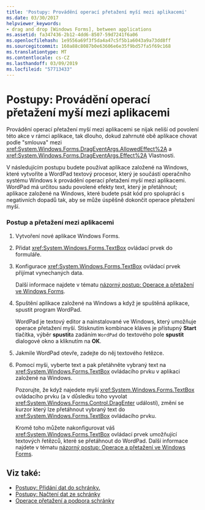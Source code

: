 ```yaml
---
title: 'Postupy: Provádění operací přetažení myší mezi aplikacemi'
ms.date: 03/30/2017
helpviewer_keywords:
- drag and drop [Windows Forms], between applications
ms.assetid: fa347436-2b12-4dd6-8507-59d7241f6a06
ms.openlocfilehash: 1e9556a69f3f5da4a47c5f5b1a6043a9a73dd8ff
ms.sourcegitcommit: 160a88c8087b0e63606e6e35f9bd57fa5f69c168
ms.translationtype: MT
ms.contentlocale: cs-CZ
ms.lasthandoff: 03/09/2019
ms.locfileid: "57713433"
---
```

# <a name="how-to-perform-drag-and-drop-operations-between-applications"></a>Postupy: Provádění operací přetažení myší mezi aplikacemi
Provádění operací přetažení myší mezi aplikacemi se nijak neliší od povolení této akce v rámci aplikace, tak dlouho, dokud zahrnuté obě aplikace chovat podle "smlouva" mezi <xref:System.Windows.Forms.DragEventArgs.AllowedEffect%2A> a <xref:System.Windows.Forms.DragEventArgs.Effect%2A> Vlastnosti.  
  
 V následujícím postupu budete používat aplikace založené na Windows, které vytvoříte a WordPad textový procesor, který je součástí operačního systému Windows k provádění operací přetažení myší mezi aplikacemi. WordPad má určitou sadu povolené efekty text, který je přetáhnout; aplikace založené na Windows, které budete psát kód pro spolupráci s negativních dopadů tak, aby se může úspěšně dokončit operace přetažení myší.  
  
### <a name="to-perform-a-drag-and-drop-procedure-between-applications"></a>Postup a přetažení mezi aplikacemi  
  
1.  Vytvoření nové aplikace Windows Forms.  
  
2.  Přidat <xref:System.Windows.Forms.TextBox> ovládací prvek do formuláře.  
  
3.  Konfigurace <xref:System.Windows.Forms.TextBox> ovládací prvek přijímat vynechaných data.  
  
     Další informace najdete v tématu [názorný postup: Operace a přetažení ve Windows Forms](walkthrough-performing-a-drag-and-drop-operation-in-windows-forms.md).  
  
4.  Spuštění aplikace založené na Windows a když je spuštěná aplikace, spustit program WordPad.  
  
     WordPad je textový editor a nainstalované ve Windows, který umožňuje operace přetažení myší. Stisknutím kombinace kláves je přístupný **Start** tlačítka, výběr **spustit**a zadáním `WordPad` do textového pole **spustit** dialogové okno a kliknutím na **OK**.  
  
5.  Jakmile WordPad otevře, zadejte do něj textového řetězce.  
  
6.  Pomocí myši, vyberte text a pak přetáhněte vybraný text na <xref:System.Windows.Forms.TextBox> ovládacího prvku v aplikaci založené na Windows.  
  
     Pozorujte, že když najedete myší <xref:System.Windows.Forms.TextBox> ovládacího prvku (a v důsledku toho vyvolat <xref:System.Windows.Forms.Control.DragEnter> událostí), změní se kurzor který lze přetáhnout vybraný text do <xref:System.Windows.Forms.TextBox> ovládacího prvku.  
  
     Kromě toho můžete nakonfigurovat váš <xref:System.Windows.Forms.TextBox> ovládací prvek umožňující textových řetězců, které se přetáhnout do WordPad. Další informace najdete v tématu [názorný postup: Operace a přetažení ve Windows Forms](walkthrough-performing-a-drag-and-drop-operation-in-windows-forms.md).  
  
## <a name="see-also"></a>Viz také:
- [Postupy: Přidání dat do schránky.](how-to-add-data-to-the-clipboard.md)
- [Postupy: Načtení dat ze schránky](how-to-retrieve-data-from-the-clipboard.md)
- [Operace přetažení a podpora schránky](drag-and-drop-operations-and-clipboard-support.md)
